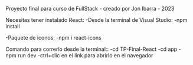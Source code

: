 Proyecto final para curso de FullStack - creado por Jon Ibarra - 2023

Necesitas tener instalado React:
-Desde la terminal de Visual Studio:
	-npm install

-Paquete de iconos:
    -npm i react-icons

Comando para correrlo desde la terminal::
	-cd TP-Final-React
	-cd app
	-npm run dev
	-ctrl+clic en el link para abrirlo en el navegador
